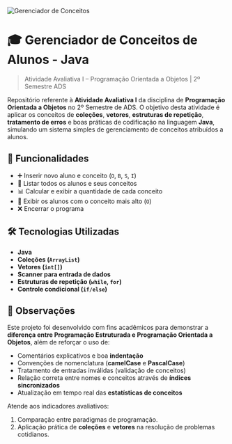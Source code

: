 ![Gerenciador de Conceitos](https://img.shields.io/badge/atividade%20avaliativa-java-orange)

# 🎓 Gerenciador de Conceitos de Alunos - Java
> Atividade Avaliativa I – Programação Orientada a Objetos | 2º Semestre ADS

Repositório referente à **Atividade Avaliativa I** da disciplina de **Programação Orientada a Objetos** no 2º Semestre de ADS. O objetivo desta atividade é aplicar os conceitos de **coleções**, **vetores**, **estruturas de repetição**, **tratamento de erros** e boas práticas de codificação na linguagem **Java**, simulando um sistema simples de gerenciamento de conceitos atribuídos a alunos.

## 📌 Funcionalidades

- ➕ Inserir novo aluno e conceito (`O`, `B`, `S`, `I`)
- 📃 Listar todos os alunos e seus conceitos
- 📊 Calcular e exibir a quantidade de cada conceito
- 🌟 Exibir os alunos com o conceito mais alto (`O`)
- ❌ Encerrar o programa

## 🛠️ Tecnologias Utilizadas

- **Java**
- **Coleções (`ArrayList`)**
- **Vetores (`int[]`)**
- **Scanner para entrada de dados**
- **Estruturas de repetição (`while`, `for`)**
- **Controle condicional (`if/else`)**

## 📝 Observações

Este projeto foi desenvolvido com fins acadêmicos para demonstrar a **diferença entre Programação Estruturada e Programação Orientada a Objetos**, além de reforçar o uso de:

- Comentários explicativos e boa **indentação**
- Convenções de nomenclatura (**camelCase** e **PascalCase**)
- Tratamento de entradas inválidas (validação de conceitos)
- Relação correta entre nomes e conceitos através de **índices sincronizados**
- Atualização em tempo real das **estatísticas de conceitos**

Atende aos indicadores avaliativos:
1. Comparação entre paradigmas de programação.
2. Aplicação prática de **coleções** e **vetores** na resolução de problemas cotidianos.

